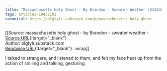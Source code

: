 ```yaml
---
title: "Massachusetts Holy Ghost - By Brandon - Sweater Weather (213532241)"
tags: articles-10432102
canonical: https://blgtylr.substack.com/p/massachusetts-holy-ghost
---
```


[[_Source_: massachusetts holy ghost - by Brandon - sweater weather - [Source URL](https://blgtylr.substack.com/p/massachusetts-holy-ghost){:target="_blank"}<br>
_Author_: blgtylr.substack.com<br>
[Readwise URL](https://readwise.io/open/213532241){:target="_blank"}
::wrap]]

I talked to strangers, and listened to them, and felt my face heat up from the action of smiling and talking, gesturing.
